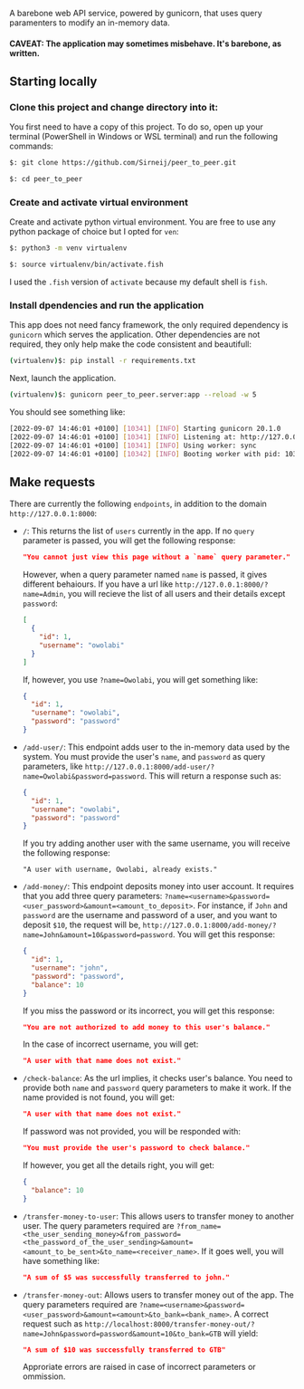A barebone web API service, powered by gunicorn, that uses query paramenters to modify an in-memory data.

#### CAVEAT: The application may sometimes misbehave. It's barebone, as written.

## Starting locally

### Clone this project and change directory into it:

You first need to have a copy of this project. To do so, open up your terminal (PowerShell in Windows or WSL terminal) and run the following commands:

```bash
$: git clone https://github.com/Sirneij/peer_to_peer.git

$: cd peer_to_peer
```

### Create and activate virtual environment

Create and activate python virtual environment. You are free to use any python package of choice but I opted for `ven`:

```bash
$: python3 -m venv virtualenv

$: source virtualenv/bin/activate.fish
```

I used the `.fish` version of `activate` because my default shell is `fish`.

### Install dpendencies and run the application

This app does not need fancy framework, the only required dependency is `gunicorn` which serves the application. Other dependencies are not required, they only help make the code consistent and beautifull:

```bash
(virtualenv)$: pip install -r requirements.txt
```

Next, launch the application.

```bash
(virtualenv)$: gunicorn peer_to_peer.server:app --reload -w 5
```

You should see something like:

```bash
[2022-09-07 14:46:01 +0100] [10341] [INFO] Starting gunicorn 20.1.0
[2022-09-07 14:46:01 +0100] [10341] [INFO] Listening at: http://127.0.0.1:8000 (10341)
[2022-09-07 14:46:01 +0100] [10341] [INFO] Using worker: sync
[2022-09-07 14:46:01 +0100] [10342] [INFO] Booting worker with pid: 10342
```

## Make requests

There are currently the following `endpoints`, in addition to the domain `http://127.0.0.1:8000`:

- `/`: This returns the list of `users` currently in the app. If no `query` parameter is passed, you will get the following response:
  ```json
  "You cannot just view this page without a `name` query parameter."
  ```
  However, when a query parameter named `name` is passed, it gives different behaiours. If you have a url like `http://127.0.0.1:8000/?name=Admin`, you will recieve the list of all users and their details except `password`:
  ```json
  [
    {
      "id": 1,
      "username": "owolabi"
    }
  ]
  ```
  If, however, you use `?name=Owolabi`, you will get something like:
  ```json
  {
    "id": 1,
    "username": "owolabi",
    "password": "password"
  }
  ```
- `/add-user/`: This endpoint adds user to the in-memory data used by the system. You must provide the user's `name`, and `password` as query parameters, like `http://127.0.0.1:8000/add-user/?name=Owolabi&password=password`. This will return a response such as:
  ```json
  {
    "id": 1,
    "username": "owolabi",
    "password": "password"
  }
  ```
  If you try adding another user with the same username, you will receive the following response:
  ```text
  "A user with username, Owolabi, already exists."
  ```
- `/add-money/`: This endpoint deposits money into user account. It requires that you add three query parameters: `?name=<username>&password=<user_password>&amount=<amount_to_deposit>`. For instance, if `John` and `password` are the username and password of a user, and you want to deposit `$10`, the request will be, `http://127.0.0.1:8000/add-money/?name=John&amount=10&password=password`. You will get this response:
  ```json
  {
    "id": 1,
    "username": "john",
    "password": "password",
    "balance": 10
  }
  ```
  If you miss the password or its incorrect, you will get this response:
  ```json
  "You are not authorized to add money to this user's balance."
  ```
  In the case of incorrect username, you will get:
  ```json
  "A user with that name does not exist."
  ```
- `/check-balance`: As the url implies, it checks user's balance. You need to provide both `name` and `password` query parameters to make it work. If the name provided is not found, you will get:
  ```json
  "A user with that name does not exist."
  ```
  If password was not provided, you will be responded with:
  ```json
  "You must provide the user's password to check balance."
  ```
  If however, you get all the details right, you will get:
  ```json
  {
    "balance": 10
  }
  ```
- `/transfer-money-to-user`: This allows users to transfer money to another user. The query parameters required are `?from_name=<the_user_sending_money>&from_password=<the_password_of_the_user_sending>&amount=<amount_to_be_sent>&to_name=<receiver_name>`. If it goes well, you will have something like:
  ```json
  "A sum of $5 was successfully transferred to john."
  ```
- `/transfer-money-out`: Allows users to transfer money out of the app. The query parameters required are `?name=<username>&password=<user_password>&amount=<amount>&to_bank=<bank_name>`. A correct request such as `http://localhost:8000/transfer-money-out/?name=John&password=password&amount=10&to_bank=GTB` will yield:
  ```json
  "A sum of $10 was successfully transferred to GTB"
  ```
  Approriate errors are raised in case of incorrect parameters or ommission.
